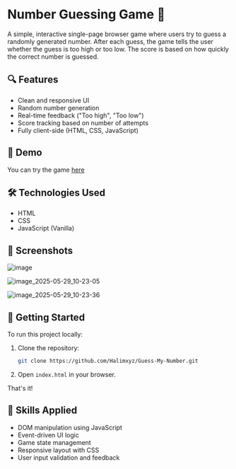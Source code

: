 # Number Guessing Game 🎯

A simple, interactive single-page browser game where users try to guess a randomly generated number. After each guess, the game tells the user whether the guess is too high or too low. The score is based on how quickly the correct number is guessed.

## 🔍 Features

- Clean and responsive UI
- Random number generation
- Real-time feedback ("Too high", "Too low")
- Score tracking based on number of attempts
- Fully client-side (HTML, CSS, JavaScript)

## 🚀 Demo

You can try the game [here](https://halimxyz.github.io/Guess-My-Number/)

## 🛠️ Technologies Used

- HTML
- CSS
- JavaScript (Vanilla)

## 📸 Screenshots

![image](https://github.com/user-attachments/assets/d37d65dd-cd10-4f60-bbd2-4afa4203cd88)

![image_2025-05-29_10-23-05](https://github.com/user-attachments/assets/a50be967-11ef-4262-a8ef-ca899a9ee83f)

![image_2025-05-29_10-23-36](https://github.com/user-attachments/assets/7716e068-0223-4bf5-af8f-7a8f0c7e642b)


## 📁 Getting Started

To run this project locally:

1. Clone the repository:
   ```bash
   git clone https://github.com/Halimxyz/Guess-My-Number.git
   ````

2. Open `index.html` in your browser.

That's it!

## 🧩 Skills Applied

- DOM manipulation using JavaScript
- Event-driven UI logic
- Game state management
- Responsive layout with CSS
- User input validation and feedback

